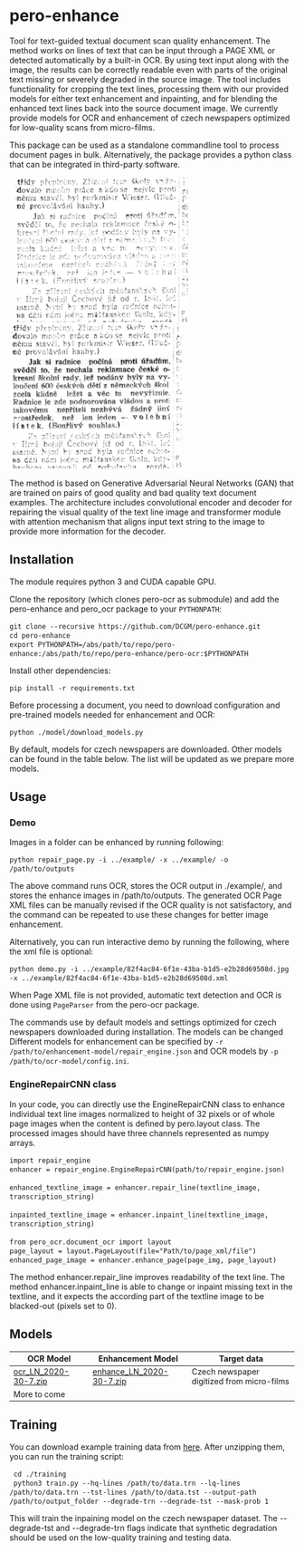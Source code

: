 # pero-enhance

Tool for text-guided textual document scan quality enhancement. The method works on lines of text that can be input through a PAGE XML or detected automatically by a built-in OCR. By using text input along with the image, the results can be correctly readable even with parts of the original text missing or severely degraded in the source image. The tool includes functionality for cropping the text lines, processing them with our provided  models for either text enhancement and inpainting, and for blending the enhanced text lines back into the source document image. We currently provide models for OCR and enhancement of czech newspapers optimized for low-quality scans from micro-films.

This package can be used as a standalone commandline tool to process document pages in bulk. Alternatively, the package provides a python class that can be integrated in third-party software.

<img src="images/orig.png" height="256"> <img src="images/enhanced_correct.png" height="256">

The method is based on Generative Adversarial Neural Networks (GAN) that are trained on pairs of good quality and bad quality text document examples. The architecture includes convolutional encoder and decoder for repairing the visual quality of the text line image and transformer module with attention mechanism that aligns input text string to the image to provide more information for the decoder.

## Installation
The module requires python 3 and CUDA capable GPU.

Clone the repository (which clones pero-ocr as submodule) and add the pero-enhance and pero_ocr package to your `PYTHONPATH`:
```
git clone --recursive https://github.com/DCGM/pero-enhance.git
cd pero-enhance
export PYTHONPATH=/abs/path/to/repo/pero-enhance:/abs/path/to/repo/pero-enhance/pero-ocr:$PYTHONPATH
```
Install other dependencies:
```
pip install -r requirements.txt
```
Before processing a document, you need to download configuration and pre-trained models needed for enhancement and OCR: 
```
python ./model/download_models.py
```
By default, models for czech newspapers are downloaded. Other models can be found in the table below. The list will be updated as we prepare more models.

## Usage
### Demo
Images in a folder can be enhanced by running following:
```
python repair_page.py -i ../example/ -x ../example/ -o /path/to/outputs
```
The above command runs OCR, stores the OCR output in ./example/, and stores the enhance images in /path/to/outputs. The generated OCR Page XML files can be manually revised if the OCR quality is not satisfactory, and the command can be repeated to use these changes for better image enhancement.

Alternatively, you can run interactive demo by running the following, where the xml file is optional:
```
python demo.py -i ../example/82f4ac84-6f1e-43ba-b1d5-e2b28d69508d.jpg -x ../example/82f4ac84-6f1e-43ba-b1d5-e2b28d69508d.xml
```
When Page XML file is not provided, automatic text detection and OCR is done using `PageParser` from the pero-ocr package. 

The commands use by default models and settings optimized for czech newspapers downloaded during installation. The models can be changed Different models for enhancement can be specified by `-r /path/to/enhancement-model/repair_engine.json` and OCR models by `-p /path/to/ocr-model/config.ini`.

### EngineRepairCNN class
In your code, you can directly use the EngineRepairCNN class to enhance individual text line images normalized to height of 32 pixels or of whole page images when the content is  defined by pero.layout class. The processed images should have three channels represented as numpy arrays.
```
import repair_engine
enhancer = repair_engine.EngineRepairCNN(path/to/repair_engine.json)

enhanced_textline_image = enhancer.repair_line(textline_image, transcription_string)

inpainted_textline_image = enhancer.inpaint_line(textline_image, transcription_string)

from pero_ocr.document_ocr import layout
page_layout = layout.PageLayout(file="Path/to/page_xml/file")
enhanced_page_image = enhancer.enhance_page(page_img, page_layout)
```
The method enhancer.repair_line improves readability of the text line. The method enhancer.inpaint_line is able to change or inpaint missing text in the textline, and it expects the according part of the textline image to be blacked-out (pixels set to 0).

## Models

 | OCR Model | Enhancement Model | Target data |
 | --- | --- | --- |
 | [ocr_LN_2020-30-7.zip](http://www.fit.vutbr.cz/~ikodym/public_models/ocr_LN_2020-30-7.zip) | [enhance_LN_2020-30-7.zip](http://www.fit.vutbr.cz/~ikodym/public_models/enhancement_LN_2020-30-7.zip) | Czech newspaper digitized from micro-films |
 | More to come | | |
 
 ## Training
 You can download example training data from [here](https://www.fit.vutbr.cz/~ikodym/LN_repair_data.zip). After unzipping them, you can run the training script:
```
 cd ./training
 python3 train.py --hq-lines /path/to/data.trn --lq-lines /path/to/data.trn --tst-lines /path/to/data.tst --output-path /path/to/output_folder --degrade-trn --degrade-tst --mask-prob 1
```
 This will train the inpaining model on the czech newspaper dataset. The --degrade-tst and --degrade-trn flags indicate that synthetic degradation should be used on the low-quality training and testing data.
